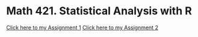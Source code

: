 # Math 421. Statistical Analysis with R

[Click here to my Assignment 1](Assignment1.html)
[Click here to my Assignment 2](Assignment2.html)
